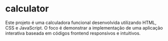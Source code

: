 # calculator
Este projeto é uma calculadora funcional desenvolvida utilizando HTML, CSS e JavaScript. O foco é demonstrar a implementação de uma aplicação interativa baseada em códigos frontend responsivos e intuitivos.
